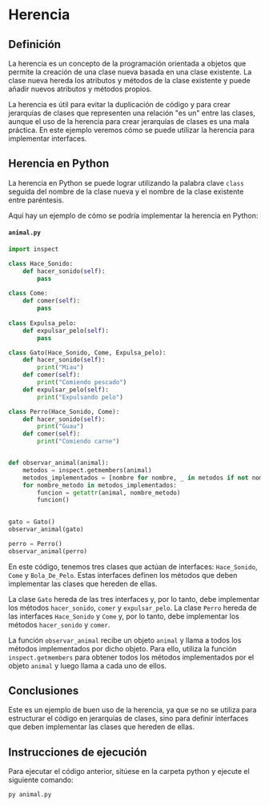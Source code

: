 # Herencia

## Definición

La herencia es un concepto de la programación orientada a objetos que permite la creación de una clase nueva basada en una clase existente. La clase nueva hereda los atributos y métodos de la clase existente y puede añadir nuevos atributos y métodos propios.

La herencia es útil para evitar la duplicación de código y para crear jerarquías de clases que representen una relación "es un" entre las clases, aunque el uso de la herencia para crear jerarquías de clases es una mala práctica. En este ejemplo veremos cómo se puede utilizar la herencia para implementar interfaces.

## Herencia en Python

La herencia en Python se puede lograr utilizando la palabra clave `class` seguida del nombre de la clase nueva y el nombre de la clase existente entre paréntesis.

Aquí hay un ejemplo de cómo se podría implementar la herencia en Python:

#### `animal.py`

```python
import inspect

class Hace_Sonido:
    def hacer_sonido(self):
        pass
    
class Come:
    def comer(self):
        pass
        
class Expulsa_pelo:
    def expulsar_pelo(self):
        pass

class Gato(Hace_Sonido, Come, Expulsa_pelo):
    def hacer_sonido(self):
        print("Miau") 
    def comer(self):
        print("Comiendo pescado")
    def expulsar_pelo(self):
        print("Expulsando pelo")

class Perro(Hace_Sonido, Come):
    def hacer_sonido(self):
        print("Guau")
    def comer(self):
        print("Comiendo carne")


def observar_animal(animal):
    metodos = inspect.getmembers(animal)
    metodos_implementados = [nombre for nombre, _ in metodos if not nombre.startswith("__")]
    for nombre_metodo in metodos_implementados:
        funcion = getattr(animal, nombre_metodo)
        funcion()

    
gato = Gato()
observar_animal(gato)

perro = Perro()
observar_animal(perro)
```

En este código, tenemos tres clases que actúan de interfaces: `Hace_Sonido`, `Come` y `Bola_De_Pelo`. Estas interfaces definen los métodos que deben implementar las clases que hereden de ellas.

La clase `Gato` hereda de las tres interfaces y, por lo tanto, debe implementar los métodos `hacer_sonido`, `comer` y `expulsar_pelo`. La clase `Perro` hereda de las interfaces `Hace_Sonido` y `Come` y, por lo tanto, debe implementar los métodos `hacer_sonido` y `comer`.

La función `observar_animal` recibe un objeto `animal` y llama a todos los métodos implementados por dicho objeto. Para ello, utiliza la función `inspect.getmembers` para obtener todos los métodos implementados por el objeto `animal` y luego llama a cada uno de ellos.

## Conclusiones

Este es un ejemplo de buen uso de la herencia, ya que se no se utiliza para estructurar el código en jerarquías de clases, sino para definir interfaces que deben implementar las clases que hereden de ellas.

## Instrucciones de ejecución

Para ejecutar el código anterior, sitúese en la carpeta python y ejecute el siguiente comando:

```bash
py animal.py
```